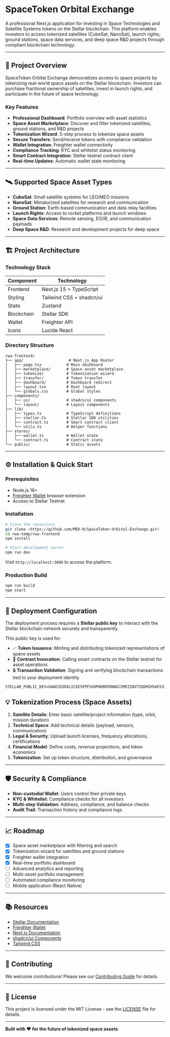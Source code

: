 # SpaceToken Orbital Exchange

A professional Next.js application for investing in Space Technologies and Satellite Systems tokens on the Stellar blockchain. This platform enables investors to access tokenized satellites (CubeSat, NanoSat), launch rights, ground stations, space data services, and deep space R&D projects through compliant blockchain technology.

---

## 🚀 Project Overview

SpaceToken Orbital Exchange democratizes access to space projects by tokenizing real-world space assets on the Stellar blockchain. Investors can purchase fractional ownership of satellites, invest in launch rights, and participate in the future of space technology.

### Key Features
- **Professional Dashboard**: Portfolio overview with asset statistics
- **Space Asset Marketplace**: Discover and filter tokenized satellites, ground stations, and R&D projects
- **Tokenization Wizard**: 5-step process to tokenize space assets
- **Secure Transfers**: Send/receive tokens with compliance validation
- **Wallet Integration**: Freighter wallet connectivity
- **Compliance Tracking**: KYC and whitelist status monitoring
- **Smart Contract Integration**: Stellar testnet contract client
- **Real-time Updates**: Automatic wallet state monitoring

---

## 🛰️ Supported Space Asset Types
- **CubeSat**: Small satellite systems for LEO/MEO missions
- **NanoSat**: Miniaturized satellites for research and communication
- **Ground Station**: Earth-based communication and data relay facilities
- **Launch Rights**: Access to rocket platforms and launch windows
- **Space Data Services**: Remote sensing, EO/IR, and communication payloads
- **Deep Space R&D**: Research and development projects for deep space

---

## 🏗️ Project Architecture

### Technology Stack
| Component      | Technology                |
|---------------|---------------------------|
| Frontend      | Next.js 15 + TypeScript   |
| Styling       | Tailwind CSS + shadcn/ui  |
| State         | Zustand                   |
| Blockchain    | Stellar SDK               |
| Wallet        | Freighter API             |
| Icons         | Lucide React              |

### Directory Structure
```
rwa-frontend/
├── app/                    # Next.js App Router
│   ├── page.tsx           # Main dashboard
│   ├── marketplace/       # Space asset marketplace
│   ├── tokenize/          # Tokenization wizard
│   ├── transfer/          # Token transfer
│   ├── dashboard/         # Dashboard redirect
│   ├── layout.tsx         # Root layout
│   └── globals.css        # Global styles
├── components/
│   ├── ui/                # shadcn/ui components
│   └── layout/            # Layout components
├── lib/
│   ├── types.ts           # TypeScript definitions
│   ├── stellar.ts         # Stellar SDK utilities
│   ├── contract.ts        # Smart contract client
│   └── utils.ts           # Helper functions
├── stores/
│   ├── wallet.ts          # Wallet state
│   └── contract.ts        # Contract state
└── public/                # Static assets
```

---

## ⚙️ Installation & Quick Start

### Prerequisites
- Node.js 18+
- [Freighter Wallet](https://freighter.app/) browser extension
- Access to Stellar Testnet

### Installation
```bash
# Clone the repository
git clone <https://github.com/MEK-0/SpaceToken-Orbital-Exchange.git>
cd rwa-temp/rwa-frontend
npm install

# Start development server
npm run dev
```
Visit `http://localhost:3000` to access the platform.

### Production Build
```bash
npm run build
npm start
```

---

## 🔐 Deployment Configuration

The deployment process requires a **Stellar public key** to interact with the Stellar blockchain network securely and transparently.

This public key is used for:

- ✅ **Token Issuance**: Minting and distributing tokenized representations of space assets  
- 🔁 **Contract Invocation**: Calling smart contracts on the Stellar testnet for asset operations  
- 🔒 **Transaction Validation**: Signing and verifying blockchain transactions tied to your deployment identity

```env
STELLAR_PUBLIC_KEY=GAAEZG5OXLICEE5FPFVUOPNQRMIRNADJ3MEZIBVTZQGM2H5AFX333TMH
```

## 💡 Tokenization Process (Space Assets)
1. **Satellite Details**: Enter basic satellite/project information (type, orbit, mission duration)
2. **Technical Specs**: Add technical details (payload, sensors, communication)
3. **Legal & Security**: Upload launch licenses, frequency allocations, certifications
4. **Financial Model**: Define costs, revenue projections, and token economics
5. **Tokenization**: Set up token structure, distribution, and governance

---

## 🛡️ Security & Compliance
- **Non-custodial Wallet**: Users control their private keys
- **KYC & Whitelist**: Compliance checks for all investors
- **Multi-step Validation**: Address, compliance, and balance checks
- **Audit Trail**: Transaction history and compliance logs

---

## 📈 Roadmap
- [x] Space asset marketplace with filtering and search
- [x] Tokenization wizard for satellites and ground stations
- [x] Freighter wallet integration
- [x] Real-time portfolio dashboard
- [ ] Advanced analytics and reporting
- [ ] Multi-asset portfolio management
- [ ] Automated compliance monitoring
- [ ] Mobile application (React Native)

---

## 📚 Resources
- [Stellar Documentation](https://developers.stellar.org/)
- [Freighter Wallet](https://freighter.app/)
- [Next.js Documentation](https://nextjs.org/docs)
- [shadcn/ui Components](https://ui.shadcn.com/)
- [Tailwind CSS](https://tailwindcss.com/docs)

---

## 🤝 Contributing
We welcome contributions! Please see our [Contributing Guide](docs/contributing.md) for details.

---

## 📄 License
This project is licensed under the MIT License - see the [LICENSE](LICENSE) file for details.

---

**Built with ❤️ for the future of tokenized space assets**
